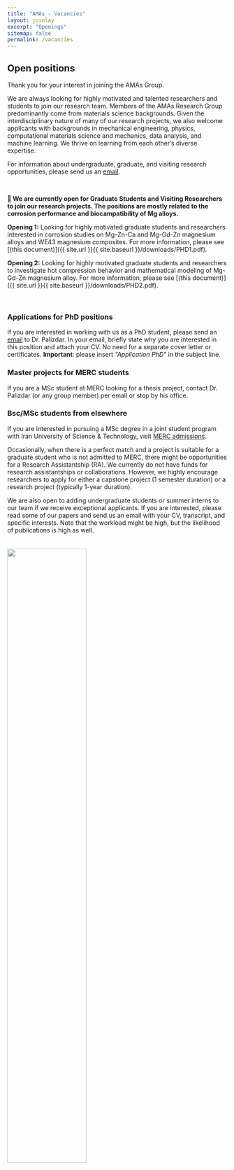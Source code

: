 ```yaml
---
title: "AMAs - Vacancies"
layout: joinlay
excerpt: "Openings"
sitemap: false
permalink: /vacancies
---
```

## Open positions

Thank you for your interest in joining the AMAs Group.

We are always looking for highly motivated and talented researchers and students to join our research team. Members of the AMAs Research Group predominantly come from materials science backgrounds. Given the interdisciplinary nature of many of our research projects, we also welcome applicants with backgrounds in mechanical engineering, physics, computational materials science and mechanics, data analysis, and machine learning. We thrive on learning from each other’s diverse expertise.

For information about undergraduate, graduate, and visiting research opportunities, please send us an [email](mailto:soroush.najafiran@gmail.com).

<br>

**📢 We are currently open for Graduate Students and Visiting Researchers to join our research projects. The positions are mostly related to the corrosion performance and biocampatibility of Mg alloys.**

**Opening 1:** Looking for highly motivated graduate students and researchers interested in corrosion studies on Mg-Zn-Ca and Mg-Gd-Zn magnesium alloys and WE43 magnesium composites. For more information, please see [(this document)]({{ site.url }}{{ site.baseurl }}/downloads/PHD1.pdf).

**Opening 2:** Looking for highly motivated graduate students and researchers to investigate hot compression behavior and mathematical modeling of Mg-Gd-Zn magnesium alloy. For more information, please see [(this document)]({{ site.url }}{{ site.baseurl }}/downloads/PHD2.pdf).

<br>

### Applications for PhD positions
If you are interested in working with us as a PhD student, please send an [email](mailto:y.palizdar@merc.ac.ir) to Dr. Palizdar. In your email, briefly state why you are interested in this position and attach your CV. No need for a separate cover letter or certificates. **Important**: please insert _"Application PhD"_ in the subject line.

### Master projects for MERC students
If you are a MSc student at MERC looking for a thesis project, contact Dr. Palizdar (or any group member) per email or stop by his office.

### Bsc/MSc students from elsewhere
If you are interested in pursuing a MSc degree in a joint student program with Iran University of Science & Technology, visit <a href="https://www.merc.ac.ir/vice-presidents/research/postgraduate" target="_blank">MERC admissions</a>.

Occasionally, when there is a perfect match and a project is suitable for a graduate student who is not admitted to MERC, there might be opportunities for a Research Assistantship (RA). We currently do not have funds for research assistantships or collaborations. However, we highly encourage researchers to apply for either a capstone project (1 semester duration) or a research project (typically 1-year duration).

We are also open to adding undergraduate students or summer interns to our team if we receive exceptional applicants. If you are interested, please read some of our papers and send us an email with your CV, transcript, and specific interests. Note that the workload might be high, but the likelihood of publications is high as well.

<style>
  #joinid img {
    width: 60%;
    margin-top: 20px; /* Adjust this value as needed */
    margin-bottom: 20px; /* Adjust this value as needed */
    border-radius: 0; /* Ensure no rounded corners */
  }
</style>

<div id="joinid" >
  <img src="{{ site.url }}{{ site.baseurl }}/images/logopic/AMA_joinus.png" />
</div>
